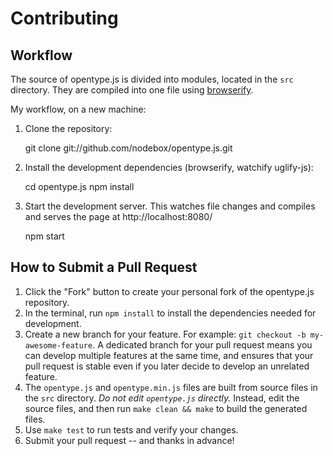 # Contributing

## Workflow

The source of opentype.js is divided into modules, located in the `src` directory. They are compiled into one file using [browserify](http://browserify.org/).

My workflow, on a new machine:

1. Clone the repository:

    git clone git://github.com/nodebox/opentype.js.git

2. Install the development dependencies (browserify, watchify uglify-js):

    cd opentype.js
    npm install

3. Start the development server. This watches file changes and compiles and serves the page at http://localhost:8080/

    npm start


## How to Submit a Pull Request

1. Click the "Fork" button to create your personal fork of the opentype.js repository.
2. In the terminal, run `npm install` to install the dependencies needed for development.
3. Create a new branch for your feature. For example: `git checkout -b my-awesome-feature`. A dedicated branch for your pull request means you can develop multiple features at the same time, and ensures that your pull request is stable even if you later decide to develop an unrelated feature.
4. The `opentype.js` and `opentype.min.js` files are built from source files in the `src` directory. _Do not edit `opentype.js` directly._ Instead, edit the source files, and then run `make clean && make` to build the generated files.
5. Use `make test` to run tests and verify your changes.
7. Submit your pull request -- and thanks in advance!
